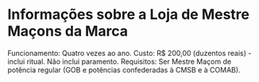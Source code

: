 # Informações sobre a Loja de Mestre Maçons da Marca

Funcionamento: Quatro vezes ao ano.
Custo: R$ 200,00 (duzentos reais) - inclui ritual. Não inclui paramento.
Requisitos: Ser Mestre Maçom de potência regular (GOB e potências confederadas à CMSB e à COMAB).
